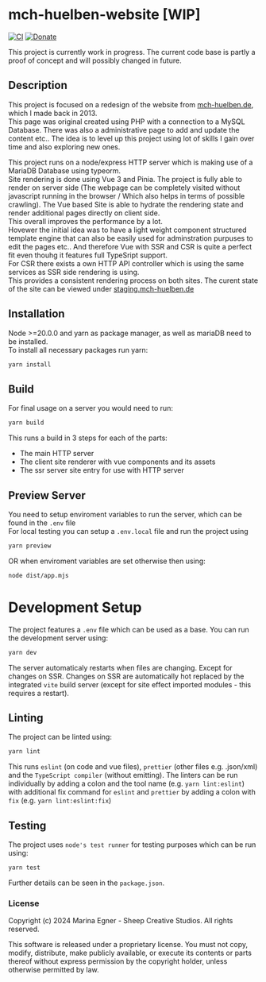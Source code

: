 # mch-huelben-website [WIP]

[![CI](https://github.com/SheepCreativeSoftware/mch-huelben-website/actions/workflows/ci.yml/badge.svg)](https://github.com/SheepCreativeSoftware/mch-huelben-website/actions/workflows/ci.yml)
[![Donate](https://img.shields.io/badge/Donate-PayPal-green.svg)](https://www.paypal.com/donate/?hosted_button_id=RG6PSXR828X94)

This project is currently work in progress. The current code base is partly a proof of concept and will possibly changed in future.

## Description
This project is focused on a redesign of the website from [mch-huelben.de](https://old.mch-huelben.de), which I made back in 2013.  
This page was original created using PHP with a connection to a MySQL Database. There was also a administrative page to add and update the content etc..
The idea is to level up this project using lot of skills I gain over time and also exploring new ones.  

This project runs on a node/express HTTP server which is making use of a MariaDB Database using typeorm.  
Site rendering is done using Vue 3 and Pinia. The project is fully able to render on server side (The webpage can be completely visited without javascript running in the browser / Which also helps in terms of possible crawling).
The Vue based Site is able to hydrate the rendering state and render additional pages directly on client side.  
This overall improves the performance by a lot.  
Hovewer the initial idea was to have a light weight component structured template engine that can also be easily used for adminstration purpuses to edit the pages etc.. And therefore Vue with SSR and CSR is quite a perfect fit even thouhg it features full TypeSript support.  
For CSR there exists a own HTTP API controller which is using the same services as SSR side rendering is using.  
This provides a consistent rendering process on both sites.
The curent state of the site can be viewed under [staging.mch-huelben.de](https://staging.mch-huelben.de)

## Installation
Node >=20.0.0 and yarn as package manager, as well as mariaDB need to be installed.  
To install all necessary packages run yarn:
```bash
yarn install
```

## Build
For final usage on a server you would need to run:
```bash
yarn build
```
This runs a build in 3 steps for each of the parts:
- The main HTTP server
- The client site renderer with vue components and its assets
- The ssr server site entry for use with HTTP server

## Preview Server
You need to setup enviroment variables to run the server, which can be found in  the `.env` file  
For local testing you can setup a `.env.local` file and run the project using
```bash
yarn preview
```
OR when enviroment variables are set otherwise then using:
```bash
node dist/app.mjs
```

# Development Setup
The project features a `.env` file which can be used as a base.
You can run the development server using:
```bash
yarn dev
```
The server automaticaly restarts when files are changing. Except for changes on SSR.
Changes on SSR are automatically hot replaced by the integrated `vite` build server (except for site effect imported modules - this requires a restart).

## Linting
The project can be linted using:
```bash
yarn lint
```
This runs `eslint` (on code and vue files), `prettier` (other files e.g. .json/xml) and the `TypeScript compiler` (without emitting).
The linters can be run individually by adding a colon and the tool name (e.g. `yarn lint:eslint`) with additional fix command for `eslint` and `prettier` by adding a colon with `fix` (e.g. `yarn lint:eslint:fix`)

## Testing
The project uses `node's test runner` for testing purposes which can be run using:
```bash
yarn test
```

Further details can be seen in the `package.json`.

### License
Copyright (c) 2024 Marina Egner - Sheep Creative Studios. All rights reserved.

This software is released under a proprietary license.
You must not copy, modify, distribute, make publicly available, or execute
its contents or parts thereof without express permission by the copyright
holder, unless otherwise permitted by law.
